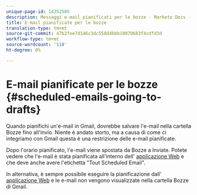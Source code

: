 ```yaml
---
unique-page-id: 14352585
description: Messaggi e-mail pianificati per le bozze - Marketo Docs - Documentazione prodotto
title: E-mail pianificate per le bozze
translation-type: tm+mt
source-git-commit: 47b2fee7d146c3dc558d4bbb10070683f4cdfd3d
workflow-type: tm+mt
source-wordcount: '118'
ht-degree: 0%

---
```



# E-mail pianificate per le bozze {#scheduled-emails-going-to-drafts}

Quando pianifichi un&#39;e-mail in Gmail, dovrebbe salvare l&#39;e-mail nella cartella Bozze fino all&#39;invio. Niente è andato storto, ma a causa di come ci integriamo con Gmail questa è una restrizione delle e-mail pianificate.

Dopo l&#39;orario pianificato, l&#39;e-mail viene spostata da Bozze a Inviate. Potete vedere che l&#39;e-mail è stata pianificata all&#39;interno dell&#39; [applicazione Web](http://toutapp.com/login) e che deve anche avere l&#39;etichetta &quot;Tout Scheduled Email&quot;.

In alternativa, è sempre possibile eseguire la pianificazione dall&#39; [applicazione Web](http://toutapp.com/login) e le e-mail non vengono visualizzate nella cartella Bozze di Gmail.
